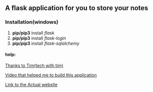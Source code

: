 <h2><strong>A flask application for you to store your notes</strong></h2>

<h3>Installation(windows)</h3>

1.  **pip/pip3** install _flask_
2.  **pip/pip3** install _flask-login_
3.  **pip/pip3** install _flask-sqlalchemy_

<h4>help: </h4>

<a></a>

[Thanks to Tim(tech with tim)](https://www.youtube.com/channel/UC4JX40jDee_tINbkjycV4Sg)

[Video that helped me to build this application](https://www.youtube.com/watch?v=dam0GPOAvVI&list=PLzMcBGfZo4-kNEPqSOaglnUZz3D2R4OzY)

[Link to the Actual website](https://notes.vercel.app)
